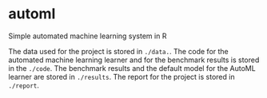 # automl
Simple automated machine learning system in R

The data used for the project is stored in `./data.`.
The code for the automated machine learning learner and for the benchmark results is stored in the `./code`.
The benchmark results and the default model for the AutoML learner are stored in `./results`.
The report for the project is stored in `./report`.